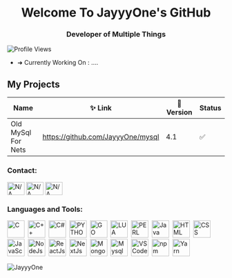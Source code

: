 <h1 align="center">Welcome To JayyyOne's GitHub</h1>
<h3 align="center">Developer of Multiple Things</h3>

![Profile Views](https://komarev.com/ghpvc/?username=JayyyOne&label=Profile%20views&color=0e75b6&style=flat)

- ➜ Currently Working On : ....

## My Projects

| Name           | ✨ Link                                              | 🔑 Version | Status |
|------------------|-----------------------------------------------------|-----------|--------|
| Old MySql For Nets | https://github.com/JayyyOne/mysql | 4.1 | ✅ |

<h3 align="left">Contact:</h3>
<p align="left">
  <a href="N/A" target="blank"><img align="center" src="https://raw.githubusercontent.com/rahuldkjain/github-profile-readme-generator/master/src/images/icons/Social/twitter.svg" alt="N/A" height="30" width="40" /></a>
  <a href="N/A" target="blank"><img align="center" src="https://raw.githubusercontent.com/rahuldkjain/github-profile-readme-generator/master/src/images/icons/Social/youtube.svg" alt="N/A" height="30" width="40" /></a>
  <a href="N/A" target="blank"><img align="center" src="https://raw.githubusercontent.com/rahuldkjain/github-profile-readme-generator/master/src/images/icons/Social/discord.svg" alt="N/A" height="30" width="40" /></a>
</p>

<h3 align="left">Languages and Tools:</h3>
<p align="left">
  <img src="https://cdn.jsdelivr.net/gh/devicons/devicon/icons/c/c-original.svg" alt="C" width="40" height="40"/>&nbsp;
  <img src="https://cdn.jsdelivr.net/gh/devicons/devicon/icons/cplusplus/cplusplus-original.svg" alt="C++" width="40" height="40"/>&nbsp;
  <img src="https://cdn.jsdelivr.net/gh/devicons/devicon/icons/csharp/csharp-original.svg" alt="C#" width="40" height="40"/>&nbsp;
  <img src="https://cdn.jsdelivr.net/gh/devicons/devicon/icons/python/python-original.svg" alt="PYTHON" width="40" height="40"/>&nbsp;
  <img src="https://cdn.jsdelivr.net/gh/devicons/devicon/icons/go/go-original.svg" alt="GO" width="40" height="40"/>&nbsp;
  <img src="https://cdn.jsdelivr.net/gh/devicons/devicon/icons/lua/lua-original.svg" alt="LUA" width="40" height="40"/>&nbsp;
  <img src="https://cdn.jsdelivr.net/gh/devicons/devicon/icons/perl/perl-original.svg" alt="PERL" width="40" height="40"/>&nbsp;
  <img src="https://cdn.jsdelivr.net/gh/devicons/devicon/icons/java/java-original-wordmark.svg" alt="Java" width="40" height="40"/>&nbsp;
  <img src="https://cdn.jsdelivr.net/gh/devicons/devicon/icons/html5/html5-original.svg" alt="HTML" width="40" height="40"/>&nbsp;
  <img src="https://cdn.jsdelivr.net/gh/devicons/devicon/icons/css3/css3-original.svg" alt="CSS" width="40" height="40"/>&nbsp;
  <img src="https://cdn.jsdelivr.net/gh/devicons/devicon/icons/javascript/javascript-original.svg" alt="JavaScript" width="40" height="40"/>&nbsp;
  <img src="https://cdn.jsdelivr.net/gh/devicons/devicon/icons/nodejs/nodejs-plain-wordmark.svg" alt="NodeJs" width="40" height="40"/>&nbsp;
  <img src="https://cdn.jsdelivr.net/gh/devicons/devicon/icons/react/react-original.svg" alt="ReactJs" width="40" height="40"/>&nbsp;
  <img src="https://user-images.githubusercontent.com/79409258/226091304-3b3e278f-b249-497d-a020-c13cba259e53.png" alt="NextJs" width="40" height="40"/>&nbsp;
  <img src="https://cdn.jsdelivr.net/gh/devicons/devicon/icons/mongodb/mongodb-plain-wordmark.svg" alt="MongoDB" width="40" height="40"/>&nbsp;
  <img src="https://cdn.jsdelivr.net/gh/devicons/devicon/icons/mysql/mysql-plain.svg" alt="Mysql" width="40" height="40"/>&nbsp;
  <img src="https://cdn.jsdelivr.net/gh/devicons/devicon/icons/vscode/vscode-original.svg" alt="VS Code" width="40" height="40"/>&nbsp;
  <img src="https://cdn.jsdelivr.net/gh/devicons/devicon/icons/npm/npm-original-wordmark.svg" alt="npm" width="40" height="40"/>&nbsp;
  <img src="https://cdn.jsdelivr.net/gh/devicons/devicon/icons/yarn/yarn-original.svg" alt="Yarn" width="40" height="40"/>&nbsp;
</p>

<p><img align="center" src="https://github-readme-stats.vercel.app/api/top-langs?username=JayyyOne&show_icons=true&locale=en&layout=compact" alt="JayyyOne" /></p>
